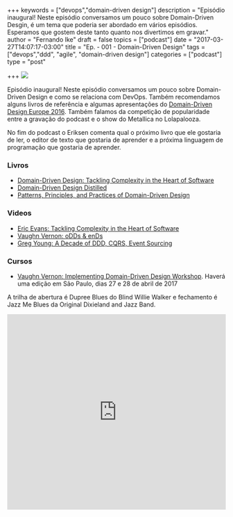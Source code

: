 +++
keywords = ["devops","domain-driven design"]
description = "Episódio inaugural! Neste episódio conversamos um pouco sobre Domain-Driven Desgin, é um tema que poderia ser abordado em vários episódios. Esperamos que gostem deste tanto quanto nos divertimos em gravar."
author = "Fernando Ike"
draft = false
topics = ["podcast"]
date = "2017-03-27T14:07:17-03:00"
title = "Ep. - 001 - Domain-Driven Design"
tags = ["devops","ddd", "agile", "domain-driven design"]
categories = ["podcast"]
type = "post"

+++
![](/001_telephone.jpg)

Episódio inaugural! Neste episódio conversamos um pouco sobre Domain-Driven Design e como se relaciona com DevOps. Também recomendamos alguns livros de referência e algumas apresentações do [Domain-Driven Design Europe 2016](https://dddeurope.com/2016). Também falamos da competição de popularidade entre a gravação do podcast e o show do Metallica no Lolapalooza.

No fim do podcast o Eriksen comenta qual o próximo livro que ele gostaria de ler, o editor de texto que gostaria de aprender e a próxima linguagem de programação que gostaria de aprender.

### Livros

- [Domain-Driven Design: Tackling Complexity in the Heart of Software](https://www.amazon.com/Domain-Driven-Design-Tackling-Complexity-Software/dp/0321125215/)
- [Domain-Driven Design Distilled](https://www.amazon.com/Domain-Driven-Design-Distilled-Vaughn-Vernon/dp/0134434420)
- [Patterns, Principles, and Practices of Domain-Driven Design](https://www.amazon.com/Patterns-Principles-Practices-Domain-Driven-Design/dp/1118714709)

### Videos

- [Eric Evans: Tackling Complexity in the Heart of Software](https://dddeurope.com/2016/eric-evans.html)
- [Vaughn Vernon: oDDs & enDs](https://dddeurope.com/2016/vaughn-vernon.html)
- [Greg Young: A Decade of DDD, CQRS, Event Sourcing](https://dddeurope.com/2016/greg-young.html)

### Cursos

- [Vaughn Vernon: Implementing Domain-Driven Design Workshop](https://idddworkshop.com/). Haverá uma edição em São Paulo, dias 27 e 28 de abril de 2017

A trilha de abertura é Dupree Blues do Blind Willie Walker e fechamento é Jazz Me Blues da Original Dixieland and Jazz Band.

<iframe width="100%" height="450" scrolling="no" frameborder="no" src="https://w.soundcloud.com/player/?url=https%3A//api.soundcloud.com/tracks/314758274&amp;auto_play=false&amp;hide_related=false&amp;show_comments=true&amp;show_user=true&amp;show_reposts=false&amp;visual=true"></iframe>
